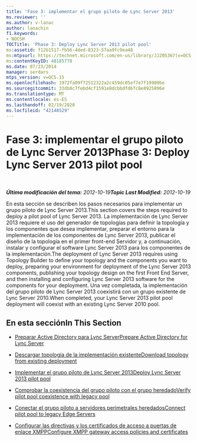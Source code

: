 ```yaml
---
title: 'Fase 3: implementar el grupo piloto de Lync Server 2013'
ms.reviewer: ''
ms.author: v-lanac
author: lanachin
f1.keywords:
- NOCSH
TOCTitle: 'Phase 3: Deploy Lync Server 2013 pilot pool'
ms:assetid: f12b1517-fb56-4ded-8323-57aa9fc9ea48
ms:mtpsurl: https://technet.microsoft.com/en-us/library/JJ205367(v=OCS.15)
ms:contentKeyID: 48185778
ms.date: 07/23/2014
manager: serdars
mtps_version: v=OCS.15
ms.openlocfilehash: 1972fa09f72512322a2c459dc05ef7e7f19989be
ms.sourcegitcommit: 33db8c7febd4cf1591e8dcbbdfd6fc8e8925896e
ms.translationtype: MT
ms.contentlocale: es-ES
ms.lasthandoff: 02/19/2020
ms.locfileid: "42148529"
---
```

<div data-xmlns="http://www.w3.org/1999/xhtml">

<div class="topic" data-xmlns="http://www.w3.org/1999/xhtml" data-msxsl="urn:schemas-microsoft-com:xslt" data-cs="http://msdn.microsoft.com/">

<div data-asp="https://msdn2.microsoft.com/asp">

# <a name="phase-3-deploy-lync-server-2013-pilot-pool"></a><span data-ttu-id="42ba2-102">Fase 3: implementar el grupo piloto de Lync Server 2013</span><span class="sxs-lookup"><span data-stu-id="42ba2-102">Phase 3: Deploy Lync Server 2013 pilot pool</span></span>

</div>

<div id="mainSection">

<div id="mainBody">

<span> </span>

<span data-ttu-id="42ba2-103">_**Última modificación del tema:** 2012-10-19_</span><span class="sxs-lookup"><span data-stu-id="42ba2-103">_**Topic Last Modified:** 2012-10-19_</span></span>

<span data-ttu-id="42ba2-104">En esta sección se describen los pasos necesarios para implementar un grupo piloto de Lync Server 2013.</span><span class="sxs-lookup"><span data-stu-id="42ba2-104">This section covers the steps required to deploy a pilot pool of Lync Server 2013.</span></span> <span data-ttu-id="42ba2-105">La implementación de Lync Server 2013 requiere el uso del generador de topologías para definir la topología y los componentes que desea implementar, preparar el entorno para la implementación de los componentes de Lync Server 2013, publicar el diseño de la topología en el primer front-end Servidor y, a continuación, instalar y configurar el software Lync Server 2013 para los componentes de la implementación.</span><span class="sxs-lookup"><span data-stu-id="42ba2-105">The deployment of Lync Server 2013 requires using Topology Builder to define your topology and the components you want to deploy, preparing your environment for deployment of the Lync Server 2013 components, publishing your topology design on the first Front End Server, and then installing and configuring Lync Server 2013 software for the components for your deployment.</span></span> <span data-ttu-id="42ba2-106">Una vez completada, la implementación del grupo piloto de Lync Server 2013 coexistirá con un grupo existente de Lync Server 2010.</span><span class="sxs-lookup"><span data-stu-id="42ba2-106">When completed, your Lync Server 2013 pilot pool deployment will coexist with an existing Lync Server 2010 pool.</span></span>

<div>

## <a name="in-this-section"></a><span data-ttu-id="42ba2-107">En esta sección</span><span class="sxs-lookup"><span data-stu-id="42ba2-107">In This Section</span></span>

  - [<span data-ttu-id="42ba2-108">Preparar Active Directory para Lync Server</span><span class="sxs-lookup"><span data-stu-id="42ba2-108">Prepare Active Directory for Lync Server</span></span>](prepare-active-directory-for-lync-server.md)

  - [<span data-ttu-id="42ba2-109">Descargar topología de la implementación existente</span><span class="sxs-lookup"><span data-stu-id="42ba2-109">Download topology from existing deployment</span></span>](download-topology-from-existing-deployment.md)

  - [<span data-ttu-id="42ba2-110">Implementar el grupo piloto de Lync Server 2013</span><span class="sxs-lookup"><span data-stu-id="42ba2-110">Deploy Lync Server 2013 pilot pool</span></span>](deploy-lync-server-2013-pilot-pool.md)

  - [<span data-ttu-id="42ba2-111">Comprobar la coexistencia del grupo piloto con el grupo heredado</span><span class="sxs-lookup"><span data-stu-id="42ba2-111">Verify pilot pool coexistence with legacy pool</span></span>](verify-pilot-pool-coexistence-with-legacy-pool.md)

  - [<span data-ttu-id="42ba2-112">Conectar el grupo piloto a servidores perimetrales heredados</span><span class="sxs-lookup"><span data-stu-id="42ba2-112">Connect pilot pool to legacy Edge Servers</span></span>](connect-pilot-pool-to-legacy-edge-servers.md)

  - [<span data-ttu-id="42ba2-113">Configurar las directivas y los certificados de acceso a puertas de enlace XMPP</span><span class="sxs-lookup"><span data-stu-id="42ba2-113">Configure XMPP gateway access policies and certificates</span></span>](configure-xmpp-gateway-access-policies-and-certificates.md)

</div>

</div>

<span> </span>

</div>

</div>

</div>

